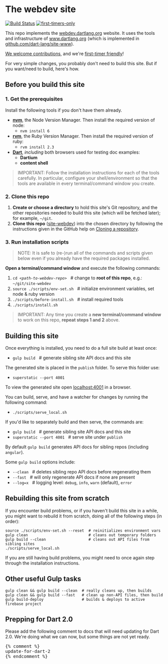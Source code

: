 # The webdev site

[![Build Status](https://travis-ci.org/dart-lang/site-webdev.svg?branch=master)](https://travis-ci.org/dart-lang/site-webdev)
[![first-timers-only](http://img.shields.io/badge/first--timers--only-friendly-blue.svg?style=flat-square)](http://www.firsttimersonly.com/)

This repo implements the [webdev.dartlang.org](http://webdev.dartlang.org) website. It uses the tools and infrastructure of
www.dartlang.org (which is implemented in [github.com/dart-lang/site-www](https://github.com/dart-lang/site-www)).

[We welcome contributions](CONTRIBUTING.md), and we're [first-timer friendly](http://www.firsttimersonly.com)!

For very simple changes, you probably don't need to build this site. But if you want/need to build, here's how.

## Before you build this site

### 1. Get the prerequisites

Install the following tools if you don't have them already.

- **[nvm][]**, the Node Version Manager. Then install the required version of node:
  - `nvm install 6`
- **[rvm][]**, the Ruby Version Manager. Then install the required version of ruby:
  - `rvm install 2.3`
- **[Dart][]**, _including_ both browsers used for testing doc examples:
  - **Dartium**
  - **content shell**

> IMPORTANT: Follow the installation instructions for each of the tools
carefully. In particular, configure your shell/environment so
that the tools are available in every terminal/command window you create.

### 2. Clone this repo

1. **Create or choose a directory** to hold this site's Git repository, and the
   other repositories needed to build this site (which will be fetched later);
   for example, `~/git`.
1. **Clone this repo** ([site-webdev][]) into the chosen directory by following
   the instructions given in the GitHub help on [Cloning a repository][].

### 3. Run installation scripts

> NOTE: It is safe to (re-)run all of the commands and scripts given below even
if you already have the required packages installed.

**Open a terminal/command window** and execute the following commands:

1. <code>cd <i>\<path-to-webdev-repo></i></code> &nbsp;&nbsp;# change to
   **root of this repo**, e.g.: `~/git/site-webdev`
1. `source ./scripts/env-set.sh` &nbsp;&nbsp;#
   initialize environment variables, set node & ruby version
1. `./scripts/before-install.sh` &nbsp;&nbsp;#
   install required tools
1. `./scripts/install.sh`

> IMPORTANT: Any time you create a **new terminal/command window** to work on
this repo, **repeat steps 1 and 2** above.

## Building this site

Once everything is installed, you need to do a full site build at least once:

- `gulp build` &nbsp;&nbsp;# generate sibling site API docs and this site

The generated site is placed in the `publish` folder. To serve this folder use:

- `superstatic --port 4001`

To view the generated site open [localhost:4001](http://localhost:4001/) in a browser.

You can build, serve, and have a watcher for changes by running the following command:

- `./scripts/serve_local.sh`

If you'd like to separately build and then serve, the commands are:

- `gulp build` &nbsp;&nbsp;# generate sibling site API docs and this site
- `superstatic --port 4001` &nbsp;&nbsp;# serve site under `publish`

By default `gulp build` generates API docs for sibling repos (including `angular`).

Some `gulp build` options include:

- `--clean` &nbsp;&nbsp;# deletes sibling repo API docs before regenerating them
- `--fast` &nbsp;&nbsp;# will only regenerate API docs if none are present
- `--log=x` &nbsp;&nbsp;# logging level: `debug`, `info`, `warn` (default), `error`

[Cloning a repository]: https://help.github.com/articles/cloning-a-repository
[Dart]: https://www.dartlang.org/install
[Dart install]: https://www.dartlang.org/install
[nvm]: https://github.com/creationix/nvm#installation
[rvm]: https://rvm.io/rvm/install#installation
[site-webdev]: https://github.com/dart-lang/site-webdev
[./scripts/env-set.sh]: https://github.com/dart-lang/site-webdev/blob/master/scripts/env-set.sh

[./scripts/before-install.sh]: https://github.com/dart-lang/site-webdev/blob/master/scripts/before-install.sh
[./scripts/get-ng-repo.sh]: https://github.com/dart-lang/site-webdev/blob/master/scripts/get-ng-repo.sh
[./scripts/install.sh]: https://github.com/dart-lang/site-webdev/blob/master/scripts/install.sh
[./scripts/serve_local.sh]: https://github.com/dart-lang/site-webdev/blob/master/scripts/serve_local.sh


## Rebuilding this site from scratch

If you encounter build problems, or if you haven't build this site in a while,
you might want to rebuild it from scratch,
doing all of the following steps (in order):

```
source ./scripts/env-set.sh --reset  # reinitializes environment vars
gulp clean                           # cleans out temporary folders
gulp build --clean                   # cleans out API files from sibling sites
./scripts/serve_local.sh
```

If you are still having build problems, you might need to once again step
through the installation instructions.

## Other useful Gulp tasks

```
gulp clean && gulp build --clean  # really cleans up, then builds
gulp clean && gulp build --fast   # clean up non-API files, then build
gulp build-deploy                 # builds & deploys to active firebase project
```

## Prepping for Dart 2.0

Please add the following comment to docs that will need
updating for Dart 2.0. We're doing what we can now, but some things
are not yet ready.

<pre>
{% comment %}
update-for-dart-2
{% endcomment %}
</pre>
